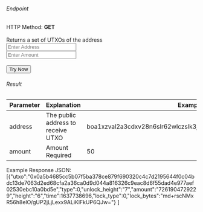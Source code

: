 <h6>Endpoint</h6>

<p id="endpoint"></p>

HTTP Method: **GET**
<br/>
<br/>
Returns a set of UTXOs of the address
<br/>
<input class="md-input" placeholder="Enter Address" id="address" width="100"></input><br/>
<input class="md-input" placeholder="Enter Amount" id="amount"></input><br/><br/>
<button class="md-button" onclick="tryNow()">Try Now</button>
<script>
   document.getElementById("endpoint").innerHTML =`https://dev-stoa-boascan.bosagora.com/wallet/utxo/${document.getElementById("address").value || "boa1xzval2a3cdxv28n6slr62wlczslk3juvk7cu05qt3z55ty2rlfqfc6egsh2"}?amount=${document.getElementById("amount").value || 50}`
    function tryNow(){
        document.getElementById("showResult").innerHTML =""
        document.getElementById("endpoint").innerHTML =""
        fetch(`https://dev-stoa-boascan.bosagora.com/wallet/utxo/${document.getElementById("address").value || "boa1xzval2a3cdxv28n6slr62wlczslk3juvk7cu05qt3z55ty2rlfqfc6egsh2"}?amount=${document.getElementById("amount").value || 50}`).then((res) => {
            res.json().then((res) => {
                document.getElementById("showResult").innerHTML = JSON.stringify(res)
                document.getElementById("endpoint").innerHTML =`https://dev-stoa-boascan.bosagora.com/wallet/utxo/${document.getElementById("address").value || "boa1xzval2a3cdxv28n6slr62wlczslk3juvk7cu05qt3z55ty2rlfqfc6egsh2"}?amount=${document.getElementById("amount").value || 50}`
                })
        }).catch((err) => {
            console.log(err)
        })
    }
</script>
<h6>Result</h6>
<p id="showResult"></p>

| Parameter | Explanation  | Example                              |
| --------- | ------------ | ------------------------------------ |
| address   | The public address to receive UTXO  | boa1xzval2a3cdxv28n6slr62wlczslk3juvk7cu05qt3z55ty2rlfqfc6egsh2 |
| amount    | Amount Required | 50 |

Example Response JSON:<br/>
[{"utxo":"0x0a5b4685cc5b07f5ba378ce879f690320c4c7d2195644f0c04bdc13de7063d2ed68cfa2a36ca0d9d044a816326c9eac8d6f55dad4e977aef02530ebc10a0bd5e","type":0,"unlock_height":"7","amount":"7261904729229","height":"6","time":1637738696,"lock_type":0,"lock_bytes":"md+rscNMxR56h8elO/gUP2jLjLexx9ALiKlFkUP6QJw="}
]